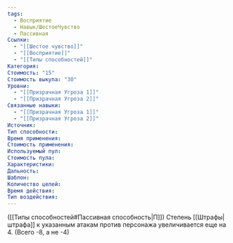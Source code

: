 ```yaml
---
tags:
  - Восприятие
  - Навык/ШестоеЧувство
  - Пассивная
Ссылки:
  - "[[Шестое чувство]]"
  - "[[Восприятие]]"
  - "[[Типы способностей]]"
Категория: 
Стоимость: "15"
Стоимость выкупа: "30"
Уровни:
  - "[[Призрачная Угроза 1]]"
  - "[[Призрачная Угроза 2]]"
Связанные навыки:
  - "[[Призрачная Угроза 1]]"
  - "[[Призрачная Угроза 2]]"
Источник:
Тип способности:
Время применения:
Стоимость применения:
Используемый пул:
Стоимость пула:
Характеристики:
Дальность:
Шаблон:
Количество целей:
Время действия:
Тип воздействия:
---
```

([[Типы способностей#Пассивная способность|П]]) Степень [[Штрафы|штрафа]] к указанным атакам против персонажа увеличивается еще на 4. (Всего -8, а не -4)